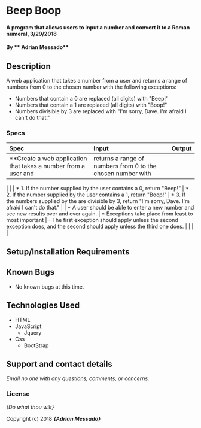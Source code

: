 # Beep Boop

#### A program that allows users to input a number and convert it to a Roman numeral, 3/29/2018

#### By ** Adrian Messado**

## Description

A web application that takes a number from a user and returns a range of numbers from 0 to the chosen number with the following exceptions:

* Numbers that contain a 0 are replaced (all digits) with "Beep!"
* Numbers that contain a 1 are replaced (all digits) with "Boop!"
* Numbers divisible by 3 are replaced with "I'm sorry, Dave. I'm afraid I can't do that."

### Specs
| Spec | Input | Output |
| :-------------     | :------------- | :------------- |
| **Create a web application that takes a number from a user and | returns a range of numbers from 0 to the chosen number with | |the following exceptions: **
|
|
| * 1. If the number supplied by the user contains a 0, return "Beep!"
| * 2. If the number supplied by the user contains a 1, return "Boop!"
| * 3. If the numbers supplied by the are divisible by 3, return "I'm sorry, Dave. I'm afraid I can't do that."
|
| * A user should be able to enter a new number and see new results over and over again.
| * Exceptions take place from least to most important
|   - The first exception should apply unless the second exception does, and the second should apply unless the third one does.
|
|
|
|
## Setup/Installation Requirements



## Known Bugs
* No known bugs at this time.

## Technologies Used
* HTML
* JavaScript
  * Jquery
* Css
  * BootStrap

## Support and contact details

_Email no one with any questions, comments, or concerns._

### License

*{Do what thou wilt}*

Copyright (c) 2018 **_{Adrian Messado}_**
